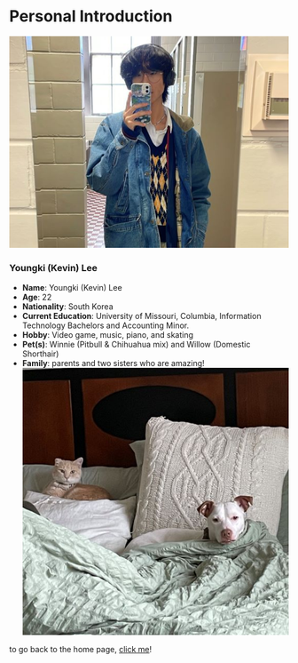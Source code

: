 # Personal Introduction

![pic of me](https://github.com/kevinkee99/Kevo-Repository/blob/4d2e274ce69315b3a6e0453212cba8461d1f7f6c/me%20pic.jpg)
### Youngki (Kevin) Lee
* **Name**: Youngki (Kevin) Lee  
* **Age**: 22  
* **Nationality**: South Korea  
* **Current Education**: University of Missouri, Columbia, Information Technology Bachelors and Accounting Minor.  
* **Hobby**: Video game, music, piano, and skating  
* **Pet(s)**: Winnie (Pitbull & Chihuahua mix) and Willow (Domestic Shorthair)  
* **Family**: parents and two sisters who are amazing!  
![pic of kids](https://github.com/kevinkee99/Kevo-Repository/blob/0086e6956c09f411a2aa0d8b961f3e9a1088121a/dogpic.jpg)

to go back to the home page, [click me](https://github.com/kevinkee99/Kevo-Repository/blob/d5def24d60b7081ee1e5d88dae64e80e0ca48107/README.md)!
